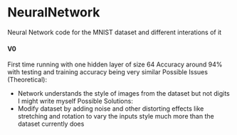 # NeuralNetwork
Neural Network code for the MNIST dataset and different interations of it

#### V0
First time running with one hidden layer of size 64
Accuracy around 94% with testing and training accuracy being very similar
Possible Issues (Theoretical):
  - Network understands the style of images from the dataset but not digits I might write myself
Possible Solutions:
  - Modify dataset by adding noise and other distorting effects like stretching and rotation to vary the inputs style much more than the dataset currently does